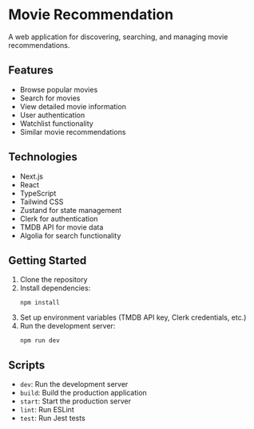 # Movie Recommendation

A web application for discovering, searching, and managing movie recommendations.

## Features

- Browse popular movies
- Search for movies
- View detailed movie information
- User authentication
- Watchlist functionality
- Similar movie recommendations

## Technologies

- Next.js
- React
- TypeScript
- Tailwind CSS
- Zustand for state management
- Clerk for authentication
- TMDB API for movie data
- Algolia for search functionality

## Getting Started

1. Clone the repository
2. Install dependencies:
   ```
   npm install
   ```
3. Set up environment variables (TMDB API key, Clerk credentials, etc.)
4. Run the development server:
   ```
   npm run dev
   ```

## Scripts

- `dev`: Run the development server
- `build`: Build the production application
- `start`: Start the production server
- `lint`: Run ESLint
- `test`: Run Jest tests